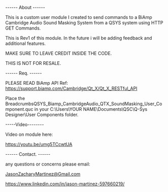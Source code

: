 ------ About ------

This is a custom user module I created to send commands to a BiAmp Cambridge Audio Sound Masking System from a QSYS system using HTTP GET Commands.

This is Rev1 of this module. In the future i will be adding feedback and additional features.

MAKE SURE TO LEAVE CREDIT INSIDE THE CODE.

THIS IS NOT FOR RESALE.

------ Req. ------

PLEASE READ
BiAmp API Ref: https://support.biamp.com/Cambridge/Qt_X/Qt_X_RESTful_API

Place the BreadcrumbsQSYS_Biamp_CambridgeAudio_QTX_SoundMasking_User_Component.quc in your C:\Users\YOUR NAME\Documents\QSC\Q-Sys Designer\User Components folder.

-----Video--------

Video on module here:

https://youtu.be/umg5TCcwtUA

------ Contact. ------

any questions or concerns please email:

JasonZacharyMartinez@Gmail.com

https://www.linkedin.com/in/jason-martinez-597660219/
